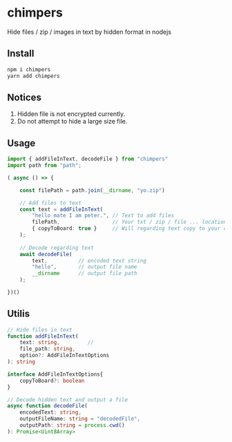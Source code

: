 # chimpers  
Hide files / zip / images in text by hidden format in nodejs

## Install 
```bash
npm i chimpers
yarn add chimpers
```

## Notices
1. Hidden file is not encrypted currently. 
2. Do not attempt to hide a large size file.

## Usage
```ts
import { addFileInText, decodeFile } from "chimpers"
import path from "path";

( async () => {

    const filePath = path.join(__dirname, "yo.zip")

    // Add files to text
    const text = addFileInText(
        "hello mate I am peter.", // Text to add files
        filePath,                 // Your txt / zip / file ... locations
        { copyToBoard: true }     // Will regarding text copy to your clipboard
    );
    
    // Decode regarding text
    await decodeFile(
        text,          // encoded text string
        "hello",       // output file name
        __dirname      // output file path
    );

})()
```

## Utilis
```ts
// Hide files in text
function addFileInText(
    text: string,         //        
    file_path: string,
    option?: AddFileInTextOptions
): string 

interface AddFileInTextOptions{
    copyToBoard?: boolean
}
```

```ts
// Decode hidden text and output a file
async function decodeFile(
    encodedText: string, 
    outputFileName: string = "decodedFile", 
    outputPath: string = process.cwd()
): Promise<Uint8Array> 
```